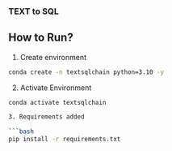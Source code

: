 ### TEXT to SQL


## How to Run?

1. Create environment


```bash
conda create -n textsqlchain python=3.10 -y
```

2. Activate Environment

```bash
conda activate textsqlchain

3. Requirements added

```bash 
pip install -r requirements.txt

